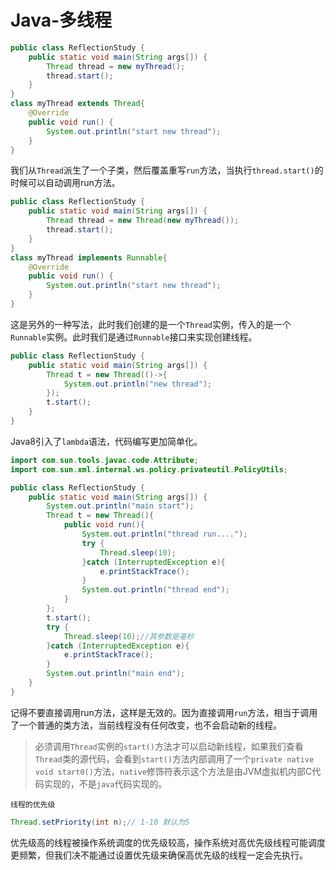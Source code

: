 # Java-多线程

~~~java
public class ReflectionStudy {
    public static void main(String args[]) {
        Thread thread = new myThread();
        thread.start();
    }
}
class myThread extends Thread{
    @Override
    public void run() {
        System.out.println("start new thread");
    }
}
~~~

我们从`Thread`派生了一个子类，然后覆盖重写`run`方法，当执行`thread.start()`的时候可以自动调用run方法。

~~~java
public class ReflectionStudy {
    public static void main(String args[]) {
        Thread thread = new Thread(new myThread());
        thread.start();
    }
}
class myThread implements Runnable{
    @Override
    public void run() {
        System.out.println("start new thread");
    }
}
~~~

这是另外的一种写法，此时我们创建的是一个`Thread`实例，传入的是一个`Runnable`实例。此时我们是通过`Runnable`接口来实现创建线程。

~~~java
public class ReflectionStudy {
    public static void main(String args[]) {
        Thread t = new Thread(()->{
            System.out.println("new thread");
        });
        t.start();
    }
}
~~~

Java8引入了`lambda`语法，代码编写更加简单化。

~~~java
import com.sun.tools.javac.code.Attribute;
import com.sun.xml.internal.ws.policy.privateutil.PolicyUtils;

public class ReflectionStudy {
    public static void main(String args[]) {
        System.out.println("main start");
        Thread t = new Thread(){
            public void run(){
                System.out.println("thread run....");
                try {
                    Thread.sleep(10);
                }catch (InterruptedException e){
                    e.printStackTrace();
                }
                System.out.println("thread end");
            }
        };
        t.start();
        try {
            Thread.sleep(10);//其参数是毫秒
        }catch (InterruptedException e){
            e.printStackTrace();
        }
        System.out.println("main end");
    }
}
~~~

记得不要直接调用run方法，这样是无效的。因为直接调用`run`方法，相当于调用了一个普通的类方法，当前线程没有任何改变，也不会启动新的线程。

> 必须调用`Thread`实例的`start()`方法才可以启动新线程，如果我们查看`Thread`类的源代码，会看到`start()`方法内部调用了一个`private native void start0()`方法，`native`修饰符表示这个方法是由JVM虚拟机内部C代码实现的，不是`java`代码实现的。

`线程的优先级`

~~~java
Thread.setPriority(int n);// 1-10 默认为5
~~~

优先级高的线程被操作系统调度的优先级较高，操作系统对高优先级线程可能调度更频繁，但我们决不能通过设置优先级来确保高优先级的线程一定会先执行。